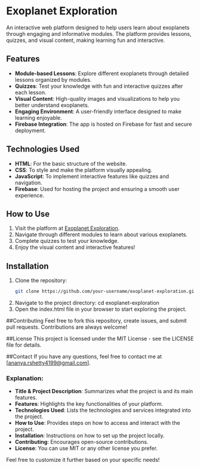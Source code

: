 # Exoplanet Exploration

An interactive web platform designed to help users learn about exoplanets through engaging and informative modules. The platform provides lessons, quizzes, and visual content, making learning fun and interactive.

## Features

- **Module-based Lessons**: Explore different exoplanets through detailed lessons organized by modules.
- **Quizzes**: Test your knowledge with fun and interactive quizzes after each lesson.
- **Visual Content**: High-quality images and visualizations to help you better understand exoplanets.
- **Engaging Environment**: A user-friendly interface designed to make learning enjoyable.
- **Firebase Integration**: The app is hosted on Firebase for fast and secure deployment.

## Technologies Used

- **HTML**: For the basic structure of the website.
- **CSS**: To style and make the platform visually appealing.
- **JavaScript**: To implement interactive features like quizzes and navigation.
- **Firebase**: Used for hosting the project and ensuring a smooth user experience.

## How to Use

1. Visit the platform at [Exoplanet Exploration](https://exoplanetexplorer-223be.web.app/).
2. Navigate through different modules to learn about various exoplanets.
3. Complete quizzes to test your knowledge.
4. Enjoy the visual content and interactive features!

## Installation

1. Clone the repository:
   ```bash
   git clone https://github.com/your-username/exoplanet-exploration.git
2. Navigate to the project directory:
   cd exoplanet-exploration
3. Open the index.html file in your browser to start exploring the project.

##Contributing
Feel free to fork this repository, create issues, and submit pull requests. Contributions are always welcome!

##License
This project is licensed under the MIT License - see the LICENSE file for details.

##Contact
If you have any questions, feel free to contact me at [ananya.rshetty4199@gmail.com].

### Explanation:
- **Title & Project Description**: Summarizes what the project is and its main features.
- **Features**: Highlights the key functionalities of your platform.
- **Technologies Used**: Lists the technologies and services integrated into the project.
- **How to Use**: Provides steps on how to access and interact with the project.
- **Installation**: Instructions on how to set up the project locally.
- **Contributing**: Encourages open-source contributions.
- **License**: You can use MIT or any other license you prefer.

Feel free to customize it further based on your specific needs!

